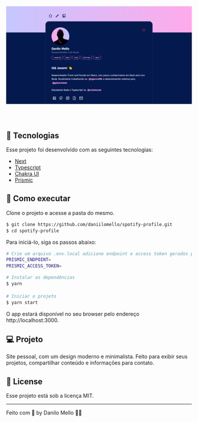 <h1 align="center">
    <img alt="capa do projeto" src=".github/cover.png" />
</h1>

<br>

## 🧪 Tecnologias

Esse projeto foi desenvolvido com as seguintes tecnologias:

- [Next](https://nextjs.org/)
- [Typescript](https://www.typescriptlang.org/)
- [Chakra UI](https://chakra-ui.com/)
- [Prismic](https://prismic.io/)

## 🚀 Como executar

Clone o projeto e acesse a pasta do mesmo.

```bash
$ git clone https://github.com/daniilomello/spotify-profile.git
$ cd spotify-profile
```

Para iniciá-lo, siga os passos abaixo:


```bash
# Crie um arquivo .env.local adicione endpoint e access token gerados pelo Prismic.
PRISMIC_ENDPOINT=
PRISMIC_ACCESS_TOKEN=
```


```bash
# Instalar as dependências
$ yarn

# Iniciar o projeto
$ yarn start
```
O app estará disponível no seu browser pelo endereço http://localhost:3000.


## 💻 Projeto

Site pessoal, com um design moderno e minimalista. Feito para exibir seus projetos, compartilhar conteúdo e informações para contato.


## 📝 License

Esse projeto está sob a licença MIT.

---

Feito com 💜 by Danilo Mello 👋🏻
